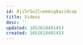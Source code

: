 ```yaml
---
id: 0ji5r5o2luekmzg8azi9cop
title: Videos
desc: ''
updated: 1652618491453
created: 1652618491453
---
```


